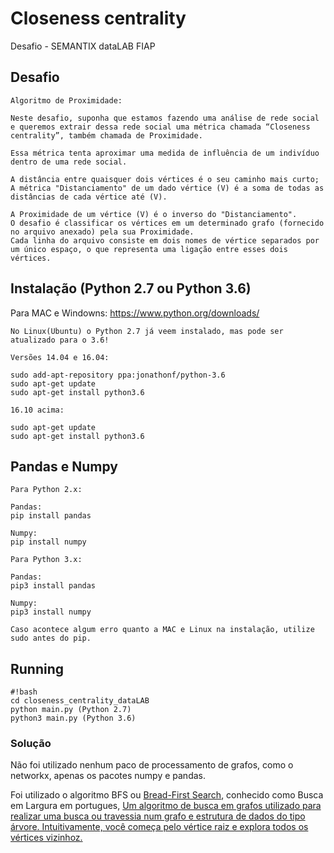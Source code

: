 # Closeness centrality #

Desafio - SEMANTIX dataLAB FIAP

## Desafio ##
```
Algoritmo de Proximidade:

Neste desafio, suponha que estamos fazendo uma análise de rede social e queremos extrair dessa rede social uma métrica chamada “Closeness centrality”, também chamada de Proximidade.

Essa métrica tenta aproximar uma medida de influência de um indivíduo dentro de uma rede social.

A distância entre quaisquer dois vértices é o seu caminho mais curto;
A métrica "Distanciamento" de um dado vértice (V) é a soma de todas as distâncias de cada vértice até (V).

A Proximidade de um vértice (V) é o inverso do "Distanciamento".
O desafio é classificar os vértices em um determinado grafo (fornecido no arquivo anexado) pela sua Proximidade. 
Cada linha do arquivo consiste em dois nomes de vértice separados por um único espaço, o que representa uma ligação entre esses dois vértices.
```

## Instalação (Python 2.7 ou Python 3.6) ##

Para MAC e Windowns:
https://www.python.org/downloads/

```
No Linux(Ubuntu) o Python 2.7 já veem instalado, mas pode ser atualizado para o 3.6!

Versões 14.04 e 16.04:

sudo add-apt-repository ppa:jonathonf/python-3.6
sudo apt-get update
sudo apt-get install python3.6

16.10 acima:

sudo apt-get update
sudo apt-get install python3.6

```

## Pandas e Numpy ##
```
Para Python 2.x:

Pandas:
pip install pandas

Numpy:
pip install numpy

Para Python 3.x:

Pandas:
pip3 install pandas

Numpy:
pip3 install numpy

Caso acontece algum erro quanto a MAC e Linux na instalação, utilize sudo antes do pip.

```

## Running ##
```
#!bash
cd closeness_centrality_dataLAB
python main.py (Python 2.7)
python3 main.py (Python 3.6)
```

### Solução ###

Não foi utilizado nenhum paco de processamento de grafos, como o networkx, apenas os pacotes numpy e pandas.

Foi utilizado o algoritmo BFS ou [Bread-First Search](https://www.khanacademy.org/computing/computer-science/algorithms/breadth-first-search/a/the-breadth-first-search-algorithm), conhecido como Busca em Largura em portugues, [Um algoritmo de busca em grafos utilizado para realizar uma busca ou travessia num grafo e estrutura de dados do tipo árvore. Intuitivamente, você começa pelo vértice raiz e explora todos os vértices vizinhoz.](https://pt.wikipedia.org/wiki/Busca_em_largura)
